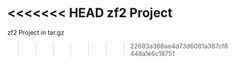 <<<<<<< HEAD
zf2 Project
=======
zf2 Project in tar.gz


>>>>>>> 22693a368ae4d73d6081a387cf8448a1e6c18751
